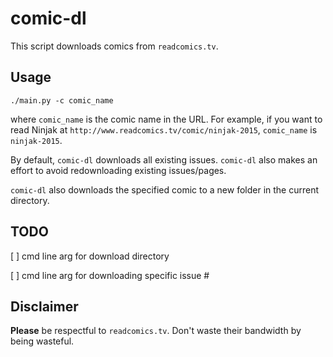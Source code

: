 comic-dl
=========
This script downloads comics from `readcomics.tv`.


Usage
------
`./main.py -c comic_name`

where `comic_name` is the comic name in the URL. For example, if you want to read Ninjak at `http://www.readcomics.tv/comic/ninjak-2015`, `comic_name` is `ninjak-2015`.

By default, `comic-dl` downloads all existing issues. `comic-dl` also makes an effort to avoid redownloading existing issues/pages.

`comic-dl` also downloads the specified comic to a new folder in the current directory.


TODO
-----
[ ] cmd line arg for download directory

[ ] cmd line arg for downloading specific issue #


Disclaimer
-----------
**Please** be respectful to `readcomics.tv`. Don't waste their bandwidth by being wasteful.
